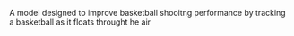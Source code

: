 A model designed to improve basketball shooitng performance by tracking  a basketball as it floats throught he air
